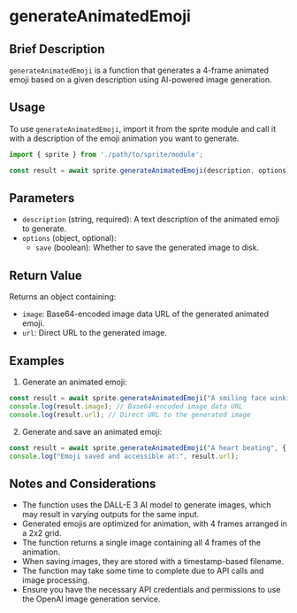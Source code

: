 # generateAnimatedEmoji

## Brief Description
`generateAnimatedEmoji` is a function that generates a 4-frame animated emoji based on a given description using AI-powered image generation.

## Usage
To use `generateAnimatedEmoji`, import it from the sprite module and call it with a description of the emoji animation you want to generate.

```javascript
import { sprite } from './path/to/sprite/module';

const result = await sprite.generateAnimatedEmoji(description, options);
```

## Parameters
- `description` (string, required): A text description of the animated emoji to generate.
- `options` (object, optional):
  - `save` (boolean): Whether to save the generated image to disk.

## Return Value
Returns an object containing:
- `image`: Base64-encoded image data URL of the generated animated emoji.
- `url`: Direct URL to the generated image.

## Examples

1. Generate an animated emoji:
```javascript
const result = await sprite.generateAnimatedEmoji("A smiling face winking");
console.log(result.image); // Base64-encoded image data URL
console.log(result.url); // Direct URL to the generated image
```

2. Generate and save an animated emoji:
```javascript
const result = await sprite.generateAnimatedEmoji("A heart beating", { save: true });
console.log("Emoji saved and accessible at:", result.url);
```

## Notes and Considerations
- The function uses the DALL-E 3 AI model to generate images, which may result in varying outputs for the same input.
- Generated emojis are optimized for animation, with 4 frames arranged in a 2x2 grid.
- The function returns a single image containing all 4 frames of the animation.
- When saving images, they are stored with a timestamp-based filename.
- The function may take some time to complete due to API calls and image processing.
- Ensure you have the necessary API credentials and permissions to use the OpenAI image generation service.
